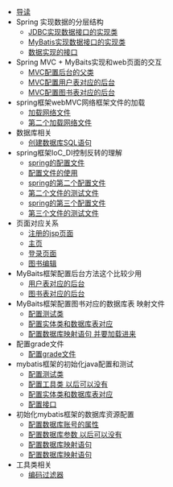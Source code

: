 
* [导读](README.md)
* Spring 实现数据的分层结构
    * [JDBC实现数据接口的实现类](src/main/java/dao/impl/JDBCBookDaoImpl.java)	
    * [MyBatis实现数据接口的实现类](src/main/java/dao/impl/MyBatisBookDaoImpl.java)	
    * [数据实现的接口](src/main/java/dao/BookDao.java)	
* Spring MVC + MyBaits实现和web页面的交互
    * [MVC配置后台的父类](src/main/java/controller/BaseController.java)	
    * [MVC配置用户表对应的后台](src/main/java/controller/UserController.java)	
    * [MVC配置图书表对应的后台](src/main/java/controller/BookController.java)	  
* spring框架webMVC网络框架文件的加载
  * [加载网络文件](src/main/webapp/WEB-INF/web.xml)  
  * [第二个加载网络文件](src/main/webapp/WEB-INF/web-servlet.xml)  
* 数据库相关     
    * [创建数据库SQL语句](sql/db.sql)	
* spring框架IoC_DI控制反转的理解
   * [spring的配置文件](src/main/resources/applicationContext.xml)	
   * [配置文件的使用](src/main/java/ioc/c/Test.java)	 
   * [spring的第二个配置文件](src/main/resources/beans.xml)	
   * [第二个文件的测试文件](src/main/java/ioc/spring/Test.java)	 
   * [spring的第三个配置文件](src/main/resources/test.xml)	
   * [第三个文件的测试文件](src/main/java/ioc/spring/Calculator.java)	
* 页面对应关系
  * [注册的jsp页面](src/main/webapp/sign_up.jsp)	    
  * [主页](src/main/webapp/home.jsp)	    
  * [登录页面](src/main/webapp/index.jsp)	    
  * [图书编辑](src/main/webapp/edit.jsp)	    
* MyBaits框架配置后台方法这个比较少用     
    * [用户表对应的后台](src/main/java/action/UserAction.java)	
    * [图书表对应的后台](src/main/java/action/BookAction.java)	
* MyBaits框架配置图书对应的数据库表   映射文件  
    * [配置测试类](src/main/java/demo/BookTest.java)	
    * [配置实体类和数据库表对应](src/main/java/model/Book.java)	
    * [配置数据库映射语句  并要加载进来](src/main/resources/book-mapper.xml)	
* 配置grade文件     
    * [配置grade文件](build.gradle)	
* mybatis框架的初始化java配置和测试   
    * [配置测试类](src/main/java/demo/MyBatisTest.java)	
    * [配置工具类 以后可以没有](src/main/java/util/MyBatisSession.java)	
    * [配置实体类和数据库表对应](src/main/java/model/User.java)	
    * [配置接口](src/main/java/mapper/UserMapper.java)	
* 初始化mybatis框架的数据库资源配置  
    * [配置数据库账号的属性](src/main/resources/jdbc.properties)	
    * [配置数据库参数 以后可以没有](src/main/resources/mybatis-config.xml)	
    * [配置数据库映射语句](src/main/resources/user-mapper.xml)	
    * [配置数据库映射语句](src/main/resources/book-mapper.xml)	
* 工具类相关        
    * [编码过滤器](src/main/java/util/EncodingFilter.java)	


